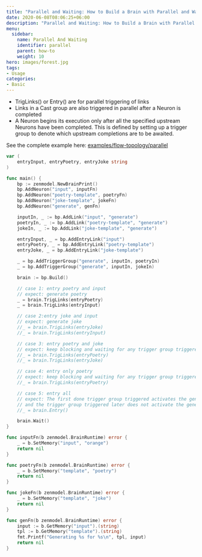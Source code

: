 ```yaml
---
title: "Parallel and Waiting: How to Build a Brain with Parallel and Waiting Neurons"
date: 2020-06-08T08:06:25+06:00
description: "Parallel and Waiting: How to Build a Brain with Parallel and Waiting Neurons"
menu:
  sidebar:
    name: Parallel And Waiting
    identifier: parallel
    parent: how-to
    weight: 10
hero: images/forest.jpg
tags:
- Usage
categories:
- Basic
---
```


- TrigLinks() or Entry() are for parallel triggering of links
- Links in a Cast group are also triggered in parallel after a Neuron is completed
- A Neuron begins its execution only after all the specified upstream Neurons have been completed. This is defined by setting up a trigger group to denote which upstream completions are to be awaited.

See the complete example here: [examples/flow-topology/parallel](https://github.com/zenmodel/zenmodel/tree/main/examples/flow-topology/parallel-and-wait)

```go
var (
    entryInput, entryPoetry, entryJoke string
)

func main() {
    bp := zenmodel.NewBrainPrint()
    bp.AddNeuron("input", inputFn)
    bp.AddNeuron("poetry-template", poetryFn)
    bp.AddNeuron("joke-template", jokeFn)
    bp.AddNeuron("generate", genFn)

    inputIn, _ := bp.AddLink("input", "generate")
    poetryIn, _ := bp.AddLink("poetry-template", "generate")
    jokeIn, _ := bp.AddLink("joke-template", "generate")

    entryInput, _ = bp.AddEntryLink("input")
    entryPoetry, _ = bp.AddEntryLink("poetry-template")
    entryJoke, _ = bp.AddEntryLink("joke-template")

    _ = bp.AddTriggerGroup("generate", inputIn, poetryIn)
    _ = bp.AddTriggerGroup("generate", inputIn, jokeIn)

    brain := bp.Build()

    // case 1: entry poetry and input
    // expect: generate poetry
    _ = brain.TrigLinks(entryPoetry)
    _ = brain.TrigLinks(entryInput)

    // case 2:entry joke and input
    // expect: generate joke
    //_ = brain.TrigLinks(entryJoke)
    //_ = brain.TrigLinks(entryInput)

    // case 3: entry poetry and joke
    // expect: keep blocking and waiting for any trigger group triggered
    //_ = brain.TrigLinks(entryPoetry)
    //_ = brain.TrigLinks(entryJoke)

    // case 4: entry only poetry
    // expect: keep blocking and waiting for any trigger group triggered
    //_ = brain.TrigLinks(entryPoetry)

    // case 5: entry all
    // expect: The first done trigger group triggered activates the generated Neuron,
    // and the trigger group triggered later does not activate the generated Neuron again.
    //_ = brain.Entry()

    brain.Wait()
}

func inputFn(b zenmodel.BrainRuntime) error {
    _ = b.SetMemory("input", "orange")
    return nil
}

func poetryFn(b zenmodel.BrainRuntime) error {
    _ = b.SetMemory("template", "poetry")
    return nil
}

func jokeFn(b zenmodel.BrainRuntime) error {
    _ = b.SetMemory("template", "joke")
    return nil
}

func genFn(b zenmodel.BrainRuntime) error {
    input := b.GetMemory("input").(string)
    tpl := b.GetMemory("template").(string)
    fmt.Printf("Generating %s for %s\n", tpl, input)
    return nil
}
```